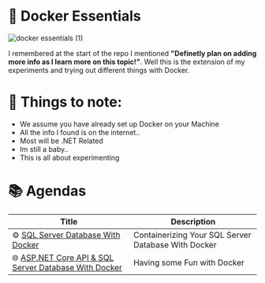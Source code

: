 # 🐋 Docker Essentials

![docker essentials (1)](https://github.com/user-attachments/assets/4b028c90-29e4-4e59-8239-7cd6555c744f)

I remembered at the start of the repo I mentioned **"Definetly plan on adding more info as I learn more on this topic!"**. Well this is the extension of my experiments and trying out different things with Docker. 

# 📝 Things to note:
- We assume you have already set up Docker on your Machine
- All the info I found is on the internet..
- Most will be .NET Related
- Im still a baby..
- This is all about experimenting

# 📚 Agendas

| Title             | Description                       |
|---------------------|-----------------------------------|
| ⚙️ [SQL Server Database With Docker](https://github.com/lukepadiachy/docker-for-beginners/blob/main/docker-essentials/1.Containerizing%20Your%20SQL%20Server%20Database%20With%20Docker.md) | Containerizing Your SQL Server Database With Docker |
| 🌐 [ASP.NET Core API & SQL Server Database With Docker](https://github.com/lukepadiachy/docker-for-beginners/blob/main/docker-essentials/2.Containerizing%20Your%20ASP.NET%20Core%20API%20With%20Docker.md) | Having some Fun with Docker |
